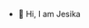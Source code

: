 - 👋 Hi, I am Jesika
<!---
Jesika2104159/Jesika2104159 is a ✨ special ✨ repository because its `README.md` (this file) appears on your GitHub profile.
You can click the Preview link to take a look at your changes.
--->
